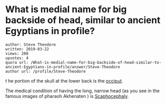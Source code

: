 # What is medial name for big backside of head, similar to ancient Egyptians in profile?

	author: Steve Theodore
	written: 2019-03-22
	views: 208
	upvotes: 4
	quora url: /What-is-medial-name-for-big-backside-of-head-similar-to-ancient-Egyptians-in-profile/answer/Steve-Theodore
	author url: /profile/Steve-Theodore


t he portion of the skull at the lower back is the [occiput](https://en.m.wiktionary.org/wiki/occiput).

The medical condition of having the long, narrow head (as you see in the famous images of pharaoh Akhenaten ) is [Scaphocephaly](https://en.m.wikipedia.org/wiki/Scaphocephaly).

